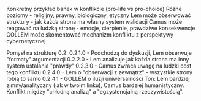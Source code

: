 Konkretny przykład bańek w konflikcie (pro-life vs pro-choice)
Różne poziomy - religijny, prawny, biologiczny, etyczny
Lem może obserwować struktury - jak każda strona ma własny system walidacji
Camus może reagować na ludzką stronę - emocje, cierpienie, prawdziwe konsekwencje
GOLLEM może skomentować mechanizm konfliktu z perspektywy cybernetycznej

Pomysł na strukturę 0.2:
0.2.1.0 - Podchodzą do dyskusji, Lem obserwuje "formaty" argumentacji
0.2.2.0 - Lem analizuje jak każda strona ma inny system ustalania "prawdy"
0.2.3.0 - Camus zwraca uwagę na ludzki cost tego konfliktu
0.2.4.0 - Lem o "obserwacji z zewnątrz" - wszystkie strony robią to samo
0.2.4.1 - GOLLEM o iluzji uniwersalności
Ton: Lem bardziej zimny/analityczny (jak w twoim linku), Camus bardziej humanistyczny. Konflikt między "chłodną analizą" a "egzystencjalną rzeczywistością".
